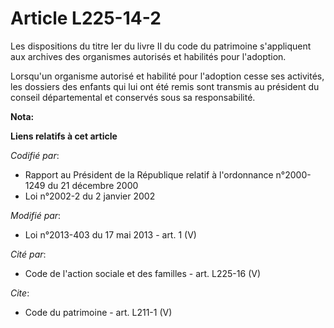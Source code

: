 # Article L225-14-2

Les dispositions du titre Ier du livre II du code du patrimoine s'appliquent aux archives des organismes autorisés et
habilités pour l'adoption. 

Lorsqu'un organisme autorisé et habilité pour l'adoption cesse ses activités, les dossiers des enfants qui lui ont été remis
sont transmis au président du conseil départemental et conservés sous sa responsabilité.

**Nota:**



**Liens relatifs à cet article**

_Codifié par_:

  - Rapport au Président de la République relatif à l'ordonnance n°2000-1249 du 21 décembre 2000
  - Loi n°2002-2 du 2 janvier 2002

_Modifié par_:

  - Loi n°2013-403 du 17 mai 2013 - art. 1 (V)

_Cité par_:

  - Code de l'action sociale et des familles - art. L225-16 (V)

_Cite_:

  - Code du patrimoine - art. L211-1 (V)

